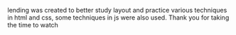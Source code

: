 lending was created to better study layout and practice various techniques in html and css, some techniques in js were also used.
Thank you for taking the time to watch
